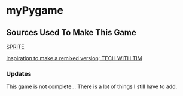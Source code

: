 # myPygame

## Sources Used To Make This Game

[SPRITE](https://www.gameart2d.com/free-dino-sprites.html)

[Inspiration to make a remixed version; TECH WITH TIM](https://www.youtube.com/channel/UC4JX40jDee_tINbkjycV4Sg)

### Updates
This game is not complete...
There is a lot of things I still have to add.
